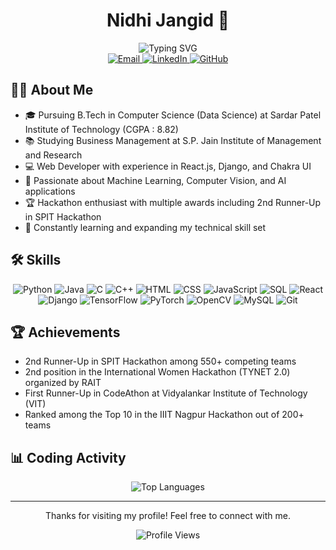 <h1 align="center">Nidhi Jangid 👋</h1>

<div align="center">
  <img src="https://readme-typing-svg.herokuapp.com?font=Fira+Code&size=25&duration=3000&pause=1000&color=6D8B74&center=true&vCenter=true&width=600&lines=Computer+Science+Student;Data+Science+Enthusiast;Web+Developer;Machine+Learning+Practitioner" alt="Typing SVG" />
</div>

<div align="center">
  <a href="mailto:jangidnidhi243@gmail.com">
    <img src="https://img.shields.io/badge/Email-D14836?style=for-the-badge&logo=gmail&logoColor=white" alt="Email" />
  </a>
  <a href="https://linkedin.com/in/nidhi-jangid-9145b625b">
    <img src="https://img.shields.io/badge/LinkedIn-0077B5?style=for-the-badge&logo=linkedin&logoColor=white" alt="LinkedIn" />
  </a>
  <a href="https://github.com/nidhijangid9">
    <img src="https://img.shields.io/badge/GitHub-100000?style=for-the-badge&logo=github&logoColor=white" alt="GitHub" />
  </a>
</div>

## 👩‍💻 About Me

- 🎓 Pursuing B.Tech in Computer Science (Data Science) at Sardar Patel Institute of Technology (CGPA : 8.82)
- 📚 Studying Business Management at S.P. Jain Institute of Management and Research
- 💻 Web Developer with experience in React.js, Django, and Chakra UI
- 🤖 Passionate about Machine Learning, Computer Vision, and AI applications
- 🏆 Hackathon enthusiast with multiple awards including 2nd Runner-Up in SPIT Hackathon
- 🌱 Constantly learning and expanding my technical skill set

## 🛠️ Skills

<div align="center">
  <img src="https://img.shields.io/badge/Python-3776AB?style=for-the-badge&logo=python&logoColor=white" alt="Python" />
  <img src="https://img.shields.io/badge/Java-ED8B00?style=for-the-badge&logo=java&logoColor=white" alt="Java" />
  <img src="https://img.shields.io/badge/C-00599C?style=for-the-badge&logo=c&logoColor=white" alt="C" />
  <img src="https://img.shields.io/badge/C%2B%2B-00599C?style=for-the-badge&logo=c%2B%2B&logoColor=white" alt="C++" />
  <img src="https://img.shields.io/badge/HTML5-E34F26?style=for-the-badge&logo=html5&logoColor=white" alt="HTML" />
  <img src="https://img.shields.io/badge/CSS3-1572B6?style=for-the-badge&logo=css3&logoColor=white" alt="CSS" />
  <img src="https://img.shields.io/badge/JavaScript-F7DF1E?style=for-the-badge&logo=javascript&logoColor=black" alt="JavaScript" />
  <img src="https://img.shields.io/badge/SQL-4479A1?style=for-the-badge&logo=mysql&logoColor=white" alt="SQL" />
  <img src="https://img.shields.io/badge/React-20232A?style=for-the-badge&logo=react&logoColor=61DAFB" alt="React" />
  <img src="https://img.shields.io/badge/Django-092E20?style=for-the-badge&logo=django&logoColor=white" alt="Django" />
  <img src="https://img.shields.io/badge/TensorFlow-FF6F00?style=for-the-badge&logo=tensorflow&logoColor=white" alt="TensorFlow" />
  <img src="https://img.shields.io/badge/PyTorch-EE4C2C?style=for-the-badge&logo=pytorch&logoColor=white" alt="PyTorch" />
  <img src="https://img.shields.io/badge/OpenCV-5C3EE8?style=for-the-badge&logo=opencv&logoColor=white" alt="OpenCV" />
  <img src="https://img.shields.io/badge/MySQL-4479A1?style=for-the-badge&logo=mysql&logoColor=white" alt="MySQL" />
  <img src="https://img.shields.io/badge/Git-F05032?style=for-the-badge&logo=git&logoColor=white" alt="Git" />
</div>

## 🏆 Achievements

- 2nd Runner-Up in SPIT Hackathon among 550+ competing teams
- 2nd position in the International Women Hackathon (TYNET 2.0) organized by RAIT
- First Runner-Up in CodeAthon at Vidyalankar Institute of Technology (VIT)
- Ranked among the Top 10 in the IIIT Nagpur Hackathon out of 200+ teams

## 📊 Coding Activity

<div align="center">
  <img src="https://github-readme-stats.vercel.app/api/top-langs/?username=nidhijangid9&layout=compact&theme=vue" alt="Top Languages" />
</div>

---

<div align="center">
  <p>Thanks for visiting my profile! Feel free to connect with me.</p>
  <img src="https://komarev.com/ghpvc/?username=nidhijangid9&color=green" alt="Profile Views" />
</div>
